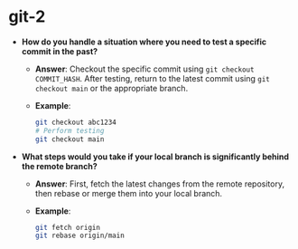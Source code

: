 # git-2

* **How do you handle a situation where you need to test a specific commit in the past?**
  * **Answer**: Checkout the specific commit using `git checkout COMMIT_HASH`. After testing, return to the latest commit using `git checkout main` or the appropriate branch.
  *   **Example**:

      ```sh
      git checkout abc1234
      # Perform testing
      git checkout main
      ```
* **What steps would you take if your local branch is significantly behind the remote branch?**
  * **Answer**: First, fetch the latest changes from the remote repository, then rebase or merge them into your local branch.
  *   **Example**:

      ```sh
      git fetch origin
      git rebase origin/main
      ```
